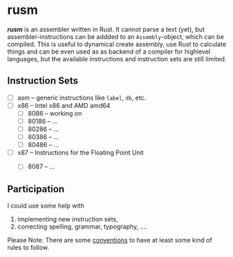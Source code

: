 rusm
====

***rusm*** is an assembler written in Rust.
It cannot parse a text (yet), but assembler-instructions can be addded to an `Assembly`-object, which can be compiled.
This is useful to
  dynamical create assembly,
  use Rust to calculate things and
  can be even used as as backend of a compiler for highlevel languages,
    but the available instructions and instruction sets are still limited.

Instruction Sets
----------------

- [ ] asm – generic instructions like `label`, `db`, etc.
- [ ] x86 – Intel x86 and AMD amd64
  - [ ] 8086  – working on
  - [ ] 80186 – …
  - [ ] 80286 – …
  - [ ] 80386 – …
  - [ ] 80486 – …
- [ ] x87 – Instructions for the Floating Point Unit
  - [ ] 8087  – …


Participation
-------------

I could use some help with

1.  implementing new instruction sets,
2.  correcting spelling, grammar, typography, ….

Please Note: There are some [conventions](blob/master/conventions.md) to have at least some kind of rules to follow.